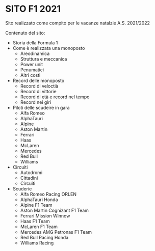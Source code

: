 # SITO F1 2021

Sito realizzato come compito per le vacanze natalzie A.S. 2021/2022

Contenuto del sito:

- Storia della Formula 1
- Come è realizzata una monoposto
  - Areodinamica
  - Struttura e meccanica
  - Power unit
  - Penumatici
  - Altri costi
- Record delle monoposto
  - Record di veloctià
  - Record di vittorie
  - Record di età e record nel tempo
  - Record nei giri
- Piloti delle scudeire in gara
  - Alfa Romeo
  - AlphaTauri
  - Alpine
  - Aston Martin
  - Ferrari
  - Haas
  - McLaren
  - Mercedes
  - Red Bull
  - Williams
- Circuiti
  - Autodromi
  - Cittadini
  - Circuiti
- Scuderie
  - Alfa Romeo Racing ORLEN
  - AlphaTauri Honda
  - Alpine F1 Team
  - Aston Martin Cognizant F1 Team
  - Ferrari Mission Winnow
  - Haas F1 Team
  - McLaren F1 Team
  - Mercedes AMG Petronas F1 Team
  - Red Bull Racing Honda
  - Williams Racing
